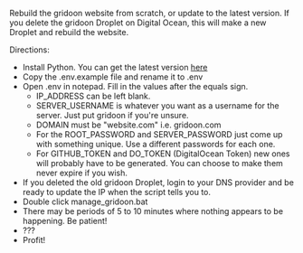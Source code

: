 Rebuild the gridoon website from scratch, or update to the latest version. If you delete the gridoon Droplet on Digital Ocean, this will make a new Droplet and rebuild the website.

Directions:
- Install Python. You can get the latest version [here](https://www.python.org/downloads/)
- Copy the .env.example file and rename it to .env
- Open .env in notepad. Fill in the values after the equals sign.
  - IP_ADDRESS can be left blank.
  - SERVER_USERNAME is whatever you want as a username for the server. Just put gridoon if you're unsure.
  - DOMAIN must be "website.com" i.e. gridoon.com
  - For the ROOT_PASSWORD and SERVER_PASSWORD just come up with something unique. Use a different passwords for each one.
  - For GITHUB_TOKEN and DO_TOKEN (DigitalOcean Token) new ones will probably have to be generated. You can choose to make them never expire if you wish.
- If you deleted the old gridoon Droplet, login to your DNS provider and be ready to update the IP when the script tells you to.
- Double click manage_gridoon.bat
- There may be periods of 5 to 10 minutes where nothing appears to be happening. Be patient!
- ???
- Profit!
